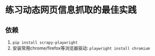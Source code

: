 # 练习动态网页信息抓取的最佳实践
## 依赖
1. `pip install scrapy-playwright`
2. 安装常用chrome/firefox等浏览器驱动: `playwright install chromium`
